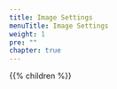 ```yaml
---
title: Image Settings
menuTitle: Image Settings
weight: 1
pre: ""
chapter: true
---
```


{{% children %}}
